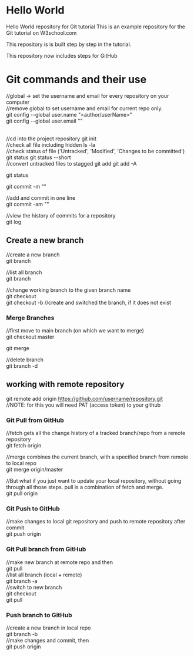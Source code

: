 # Hello World
Hello World repository for Git tutorial
This is an example repository for the Git tutorial on W3school.com

This repository is is built step by step in the tutorial.

This repository now includes steps for GitHub

# Git commands and their use
 //global -> set the username and email for every repository on your computer  
 //remove global to set username and email for current repo only.   
 git config --global user.name "<author/userName>"   
 git config --global user.email "<email-registered-with-GitHub>"  

 <br>
 //cd into the project repository   
 git init  

 <br> 
 //check all file including hidden   
 ls -la  

 <br>
 //check status of file ('Untracked', 'Modified', 'Changes to be committed')  
 git status  
 git status --short  

 <br>
 //convert untracked files to stagged  
 git add <fileName>  
 git add -A  

 git status  

 git commit -m "<CustomMessage>"  

 //add and commit in one line  
 git commit -am "<customMessage>"  
 
 //view the history of commits for a repository  
 git log  

 ## Create a new branch  
 //create a new branch  
 git branch <branch-name>  

 //list all branch  
 git branch  

 //change working branch to the given branch name  
 git checkout <branch-name>  
 git checkout -b <branch-name>  //create and switched the branch, if it does not exist  

### Merge Branches  
 //first move to main branch (on which we want to merge)  
 git checkout master  

 git merge <branch-name>  

 //delete branch  
 git branch -d <branch-name>  

## working with remote repository  

 git remote add origin <https://github.com/username/repository.git>  
 //NOTE: for this you will need PAT (access token) to your github  

### Git Pull from GitHub  
 //fetch gets all the change history of a tracked branch/repo from a remote repository  
 git fetch origin  

 //merge combines the current branch, with a specified branch from remote to local repo  
 git merge origin/master  

 //But what if you just want to update your local repository, without going through all those steps. pull is a combination of fetch and merge.  
 git pull origin  

### Git Push to GitHub  
 //make changes to local git repository and push to remote repository after commit  
 git push origin  

### Git Pull branch from GitHub  
 //make new branch at remote repo and then  
 git pull  
 //list all branch (local + remote)  
 git branch -a  
 //switch to new branch  
 git checkout <branchName>  
 git pull  

### Push branch to GitHub  
 //create a new branch in local repo  
 git branch -b <branchName>  
 //make changes and commit, then  
 git push origin <new-created-branch-name>  

